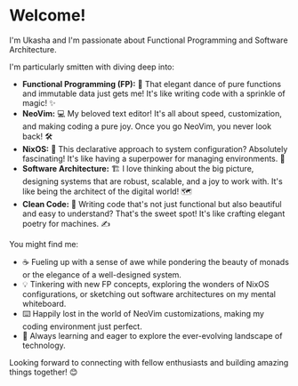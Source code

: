 # Welcome!

I'm Ukasha and I'm passionate about Functional Programming and Software Architecture. 

I'm particularly smitten with diving deep into:

* **Functional Programming (FP):** 🚀 That elegant dance of pure functions and immutable data just gets me! It's like writing code with a sprinkle of magic! ✨
* **NeoVim:** 💻 My beloved text editor! It's all about speed, customization, and making coding a pure joy. Once you go NeoVim, you never look back! 🛠️
* **NixOS:** 🐧 This declarative approach to system configuration? Absolutely fascinating! It's like having a superpower for managing environments. 💪
* **Software Architecture:** 🏗️ I love thinking about the big picture, designing systems that are robust, scalable, and a joy to work with. It's like being the architect of the digital world! 🗺️
* **Clean Code:** 🧼 Writing code that's not just functional but also beautiful and easy to understand? That's the sweet spot! It's like crafting elegant poetry for machines. ✍️

You might find me:

* ☕ Fueling up with a sense of awe while pondering the beauty of monads or the elegance of a well-designed system.
* 💡 Tinkering with new FP concepts, exploring the wonders of NixOS configurations, or sketching out software architectures on my mental whiteboard.
* ⌨️ Happily lost in the world of NeoVim customizations, making my coding environment just perfect.
* 🌱 Always learning and eager to explore the ever-evolving landscape of technology.

Looking forward to connecting with fellow enthusiasts and building amazing things together! 😊
